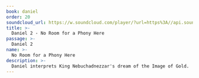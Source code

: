 ```yaml
---
book: daniel
order: 20
soundcloud_url: https://w.soundcloud.com/player/?url=https%3A//api.soundcloud.com/tracks/
title: >-
  Daniel 2 - No Room for a Phony Here
passage: >-
  Daniel 2
name: >-
  No Room for a Phony Here
description: >-
  Daniel interprets King Nebuchadnezzar's dream of the Image of Gold.
---
```



